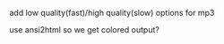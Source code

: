 add low quality(fast)/high quality(slow) options for mp3

use ansi2html so we get colored output?


